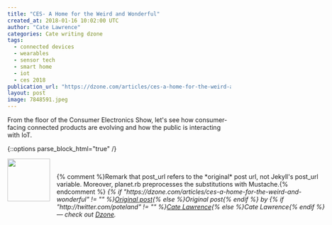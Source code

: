 ```yaml
---
title: "CES- A Home for the Weird and Wonderful"
created_at: 2018-01-16 10:02:00 UTC
author: "Cate Lawrence"
categories: Cate writing dzone
tags: 
  - connected devices
  - wearables
  - sensor tech
  - smart home
  - iot
  - ces 2018
publication_url: "https://dzone.com/articles/ces-a-home-for-the-weird-and-wonderful"
layout: post
image: 7848591.jpeg
---
```

From the floor of the Consumer Electronics Show, let's see how consumer-facing connected products are evolving and how the public is interacting with IoT.


{::options parse_block_html="true" /}
<div class="author">
   <img src="http://www.rss-specifications.com/rss-spec-rss.gif" style="width: 96px; height: 96;">
   <span style="position: absolute; padding: 32px 15px;">{% comment %}Remark that post_url refers to the *original* post url, not Jekyll's post_url variable. Moreover, planet.rb preprocesses the substitutions with Mustache.{% endcomment %}
      <i>{% if "https://dzone.com/articles/ces-a-home-for-the-weird-and-wonderful" != "" %}<a href="https://dzone.com/articles/ces-a-home-for-the-weird-and-wonderful">Original post</a>{% else %}Original post{% endif %} by {% if "http://twitter.com/poteland" != "" %}<a href="http://twitter.com/poteland">Cate Lawrence</a>{% else %}Cate Lawrence{% endif %} &mdash; check out <a href="https://dzone.com">Dzone</a>.</i>
  </span>
</div>
